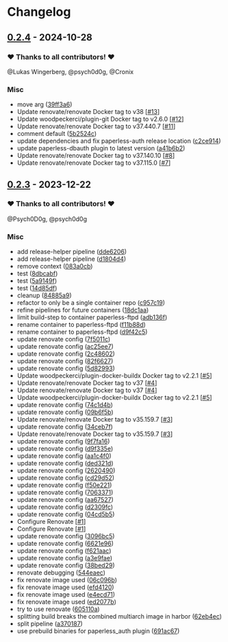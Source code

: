 # Changelog

## [0.2.4](https://github.com/CrystalNET-org/paperless-ftpd/releases/tag/0.2.4) - 2024-10-28

### ❤️ Thanks to all contributors! ❤️

@Lukas Wingerberg, @psych0d0g, @Cronix

### Misc

- move arg ([39ff3a6](https://github.com/CrystalNET-org/paperless-ftpd/commit/39ff3a6dea68b4e1754f8ed13e6ea6e318aabe53))
- Update renovate/renovate Docker tag to v38 [[#13](https://github.com/CrystalNET-org/paperless-ftpd/pull/13)]
- Update woodpeckerci/plugin-git Docker tag to v2.6.0 [[#12](https://github.com/CrystalNET-org/paperless-ftpd/pull/12)]
- Update renovate/renovate Docker tag to v37.440.7 [[#11](https://github.com/CrystalNET-org/paperless-ftpd/pull/11)]
- comment default ([5b2524c](https://github.com/CrystalNET-org/paperless-ftpd/commit/5b2524c2e4b96bd88c126478d3037e0553bcce0e))
- update dependencies and fix paperless-auth release location ([c2ce914](https://github.com/CrystalNET-org/paperless-ftpd/commit/c2ce9146c01b9d468e34c03cdd2d346592456f2e))
- update paperless-dbauth plugin to latest version ([a41b6b2](https://github.com/CrystalNET-org/paperless-ftpd/commit/a41b6b2569b91256430b15667946b476e2ba9532))
- Update renovate/renovate Docker tag to v37.140.10 [[#8](https://github.com/CrystalNET-org/paperless-ftpd/pull/8)]
- Update renovate/renovate Docker tag to v37.115.0 [[#7](https://github.com/CrystalNET-org/paperless-ftpd/pull/7)]

## [0.2.3](https://github.com/CrystalNET-org/paperless-ftpd/releases/tag/0.2.3) - 2023-12-22

### ❤️ Thanks to all contributors! ❤️

@Psych0D0g, @psych0d0g

### Misc

- add release-helper pipeline ([dde6206](https://github.com/CrystalNET-org/paperless-ftpd/commit/dde62066f6f060ac0978622dbdb5f35a34e9b1e7))
- add release-helper pipeline ([d1804d4](https://github.com/CrystalNET-org/paperless-ftpd/commit/d1804d48737a05cd0989bd52555fe1a50304ec74))
- remove context ([083a0cb](https://github.com/CrystalNET-org/paperless-ftpd/commit/083a0cb221c74663041f5727ea67b81a6369233c))
- test ([8dbcabf](https://github.com/CrystalNET-org/paperless-ftpd/commit/8dbcabf478f3203a86553dc5667aa4a67fe49b6e))
- test ([5a9149f](https://github.com/CrystalNET-org/paperless-ftpd/commit/5a9149f6e49f90dc14e9305ff49899a1694225c2))
- test ([14d85df](https://github.com/CrystalNET-org/paperless-ftpd/commit/14d85df89cf21bde54fa223e0b047a1ed7667d93))
- cleanup ([84885a9](https://github.com/CrystalNET-org/paperless-ftpd/commit/84885a9d6a8f961ad2b90366ec55e9ad720440b3))
- refactor to only be a single container repo ([c957c19](https://github.com/CrystalNET-org/paperless-ftpd/commit/c957c19701e41c2b873afd5fe5fe210f05ec8379))
- refine pipelines for future containers ([18dc1aa](https://github.com/CrystalNET-org/paperless-ftpd/commit/18dc1aae870e296980a56ef06500412eef171035))
- limit build-step to container paperless-ftpd ([adb136f](https://github.com/CrystalNET-org/paperless-ftpd/commit/adb136ffb3b60147c1b1ef11b4e31dcdaae68348))
- rename container to paperless-ftpd ([f11b88d](https://github.com/CrystalNET-org/paperless-ftpd/commit/f11b88df3d66ded9ab13d90651849cf4182efd27))
- rename container to paperless-ftpd ([d9f42c5](https://github.com/CrystalNET-org/paperless-ftpd/commit/d9f42c5d07d6c1ef9a31f8966d3d2ad4b4c26777))
- update renovate config ([7f5011c](https://github.com/CrystalNET-org/paperless-ftpd/commit/7f5011c82ab5edd60ab79239158ab172a6b779c3))
- update renovate config ([ac25ee7](https://github.com/CrystalNET-org/paperless-ftpd/commit/ac25ee7dc55f63f0720388bf81e645cd8a449f67))
- update renovate config ([2c48602](https://github.com/CrystalNET-org/paperless-ftpd/commit/2c48602e4bd9e7ce95e9b11c52176fa0bdfd44e3))
- update renovate config ([82f6627](https://github.com/CrystalNET-org/paperless-ftpd/commit/82f66274bc08ab794f9f6041e92ec1231030465a))
- update renovate config ([5d82993](https://github.com/CrystalNET-org/paperless-ftpd/commit/5d82993923044f40138f23d46b1a745fc5be281e))
- Update woodpeckerci/plugin-docker-buildx Docker tag to v2.2.1 [[#5](https://github.com/CrystalNET-org/paperless-ftpd/pull/5)]
- Update renovate/renovate Docker tag to v37 [[#4](https://github.com/CrystalNET-org/paperless-ftpd/pull/4)]
- Update renovate/renovate Docker tag to v37 [[#4](https://github.com/CrystalNET-org/paperless-ftpd/pull/4)]
- Update woodpeckerci/plugin-docker-buildx Docker tag to v2.2.1 [[#5](https://github.com/CrystalNET-org/paperless-ftpd/pull/5)]
- update renovate config ([74c1d4b](https://github.com/CrystalNET-org/paperless-ftpd/commit/74c1d4b222a77cb4c92c96e427420702b23b578d))
- update renovate config ([09b6f5b](https://github.com/CrystalNET-org/paperless-ftpd/commit/09b6f5b186a91374bf5a049a60198c80c193d0bd))
- Update renovate/renovate Docker tag to v35.159.7 [[#3](https://github.com/CrystalNET-org/paperless-ftpd/pull/3)]
- update renovate config ([34ceb7f](https://github.com/CrystalNET-org/paperless-ftpd/commit/34ceb7f49d7438f033734fdf9e0e298ae8805ecd))
- Update renovate/renovate Docker tag to v35.159.7 [[#3](https://github.com/CrystalNET-org/paperless-ftpd/pull/3)]
- update renovate config ([9f7fa16](https://github.com/CrystalNET-org/paperless-ftpd/commit/9f7fa1640ddd62632a1d6b3b23e8fc3e34edb69c))
- update renovate config ([d9f335e](https://github.com/CrystalNET-org/paperless-ftpd/commit/d9f335e8a752af1e6beb664338547f26fe3e4e6b))
- update renovate config ([aa1c4f0](https://github.com/CrystalNET-org/paperless-ftpd/commit/aa1c4f0bdb281fb04922f005445cd66181be08f4))
- update renovate config ([ded321d](https://github.com/CrystalNET-org/paperless-ftpd/commit/ded321d236da1ba61d28352986456b027719c288))
- update renovate config ([2620490](https://github.com/CrystalNET-org/paperless-ftpd/commit/26204906052bf144602aeab57fbe1dcc70b3e94c))
- update renovate config ([cd29d52](https://github.com/CrystalNET-org/paperless-ftpd/commit/cd29d52501f7be35d72f483a9343902edc1feab0))
- update renovate config ([f50e221](https://github.com/CrystalNET-org/paperless-ftpd/commit/f50e2219a5d43aa66b37c372b72a21cd77897b3c))
- update renovate config ([7063371](https://github.com/CrystalNET-org/paperless-ftpd/commit/706337152e14eec792e8e8bbbfe9e3696e7990ef))
- update renovate config ([aa67527](https://github.com/CrystalNET-org/paperless-ftpd/commit/aa675274a979698684b8054aefeaf69073ac0456))
- update renovate config ([d2309fc](https://github.com/CrystalNET-org/paperless-ftpd/commit/d2309fcc20c919a8930afbaa740fb8a21e89dcb7))
- update renovate config ([04cd5b5](https://github.com/CrystalNET-org/paperless-ftpd/commit/04cd5b5dc9895fefbd23ead63f8fcc9c06a5cd66))
- Configure Renovate [[#1](https://github.com/CrystalNET-org/paperless-ftpd/pull/1)]
- Configure Renovate [[#1](https://github.com/CrystalNET-org/paperless-ftpd/pull/1)]
- update renovate config ([3096bc5](https://github.com/CrystalNET-org/paperless-ftpd/commit/3096bc55ddf01133160aadde4f3209e3d590628d))
- update renovate config ([6621e96](https://github.com/CrystalNET-org/paperless-ftpd/commit/6621e961d6a1d1ef49eab322134948f6025837b2))
- update renovate config ([f621aac](https://github.com/CrystalNET-org/paperless-ftpd/commit/f621aacf6bb8fa83b6f00d066c8c1d16d77cf2fb))
- update renovate config ([a3e9fae](https://github.com/CrystalNET-org/paperless-ftpd/commit/a3e9faed33fa79a8298fda798dd50845bdec378c))
- update renovate config ([38bed29](https://github.com/CrystalNET-org/paperless-ftpd/commit/38bed29900423717457fe4515e2241a92da0071f))
- renovate debugging ([544eaec](https://github.com/CrystalNET-org/paperless-ftpd/commit/544eaecf4f4edefe3bbd1bc7c0a4572f3d2edd98))
- fix renovate image used ([06c096b](https://github.com/CrystalNET-org/paperless-ftpd/commit/06c096b0edd27dcc407ff9d2cd61fe4096f51638))
- fix renovate image used ([efd4120](https://github.com/CrystalNET-org/paperless-ftpd/commit/efd4120d1c6a8014deabf2ece0de029b9738fafd))
- fix renovate image used ([e4ecd71](https://github.com/CrystalNET-org/paperless-ftpd/commit/e4ecd71844a6bde45dccd4c6130dee34db6f40ae))
- fix renovate image used ([ed2077b](https://github.com/CrystalNET-org/paperless-ftpd/commit/ed2077b3c32397664fd486f526d409da3033245d))
- try to use renovate ([605110a](https://github.com/CrystalNET-org/paperless-ftpd/commit/605110a27b652945de14082314da1a5662f28f2f))
- splitting build breaks the combined multiarch image in harbor ([62eb4ec](https://github.com/CrystalNET-org/paperless-ftpd/commit/62eb4ec13ec6f87abf57734207657d0fee2d5019))
- split pipeline ([a370187](https://github.com/CrystalNET-org/paperless-ftpd/commit/a370187251e779f8d4a49d7bd84de2d2c0e156bb))
- use prebuild binaries for paperless_auth plugin ([691ac67](https://github.com/CrystalNET-org/paperless-ftpd/commit/691ac6746d729674e8c8a3de673a5e94029822fb))

